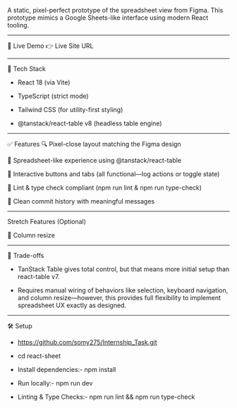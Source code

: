 A static, pixel-perfect prototype of the spreadsheet view from Figma.
This prototype mimics a Google Sheets-like interface using modern React tooling.
____________________________________________________________________________________________________________________________________

🚀 Live Demo
👉 Live Site URL

__________________________________________________________________________________________________________________________________

🧰 Tech Stack 

- React 18 (via Vite)

- TypeScript (strict mode)

- Tailwind CSS (for utility-first styling)

- @tanstack/react-table v8 (headless table engine)

________________________________________________________________________________________________________________

✅ Features
🔍 Pixel-close layout matching the Figma design

🔢 Spreadsheet-like experience using @tanstack/react-table 

🔘 Interactive buttons and tabs (all functional—log actions or toggle state)

🧼 Lint & type check compliant (npm run lint & npm run type-check)

🧾 Clean commit history with meaningful messages

_________________________________________________________________________________________________________________

 Stretch Features (Optional)
 
📏 Column resize

_______________________________________________________________________________________________________________

🧠 Trade-offs
- TanStack Table gives total control, but that means more initial setup than react-table v7.

- Requires manual wiring of behaviors like selection, keyboard navigation, and column resize—however, this provides full flexibility to implement spreadsheet UX exactly as designed.

_______________________________________________________________________________________________________________

🛠️ Setup

- https://github.com/somy275/Internship_Task.git

- cd react-sheet

 - Install dependencies:- 
 npm install

- Run locally:- 
 npm run dev

- Linting & Type Checks:-
 npm run lint
 &&
 npm run type-check

